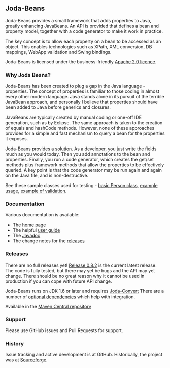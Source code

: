 Joda-Beans
------------

Joda-Beans provides a small framework that adds properties to Java, greatly enhancing JavaBeans.
An API is provided that defines a bean and property model, together with a code generator to make it work in practice.

The key concept is to allow each property on a bean to be accessed as an object.
This enables technologies such as XPath, XML conversion, DB mappings, WebApp validation and Swing bindings.

Joda-Beans is licensed under the business-friendly [Apache 2.0 licence](http://www.joda.org/joda-beans/license.html).


### Why Joda Beans?

Joda-Beans has been created to plug a gap in the Java language - properties.
The concept of properties is familiar to those coding in almost every other modern language.
Java stands alone in its pursuit of the terrible JavaBean approach, and personally I believe that
properties should have been added to Java before generics and closures.

JavaBeans are typically created by manual coding or one-off IDE generation, such as by Eclipse.
The same approach is taken to the creation of equals and hashCode methods.
However, none of these approaches provides for a simple and fast mechanism to query a bean for the properties it exposes.

Joda-Beans provides a solution. As a developer, you just write the fields much as you would today.
Then you add annotations to the bean and properties.
Finally, you run a code generator, which creates the get/set methods plus framework methods that allow the properties
to be effectively queried.
A key point is that the code generator may be run again and again on the Java file, and is non-destructive.

See these sample classes used for testing -
[basic Person class](https://github.com/JodaOrg/joda-beans/blob/v0.8/src/test/java/org/joda/beans/gen/Person.java#L43),
[example usage](https://github.com/JodaOrg/joda-beans/blob/v0.8/src/test/java/org/joda/beans/Examples.java#L25),
[example of validation](https://github.com/JodaOrg/joda-beans/blob/v0.8/src/test/java/org/joda/beans/gen/ValidateBean.java#L38).


### Documentation
Various documentation is available:

* The [home page](http://www.joda.org/joda-beans/)
* The helpful [user guide](http://www.joda.org/joda-beans/userguide.html)
* The [Javadoc](http://www.joda.org/joda-beans/apidocs/index.html)
* The change notes for the [releases](http://www.joda.org/joda-beans/changes-report.html)


### Releases
There are no full releases yet!
[Release 0.8.2](http://www.joda.org/joda-beans/download.html) is the current latest release.
The code is fully tested, but there may yet be bugs and the API may yet change.
There should be no great reason why it cannot be used in production if you can cope with future API change.

Joda-Beans runs on JDK 1.6 or later and requires [Joda-Convert](https://github.com/JodaOrg/joda-convert/)
There are a number of [optional dependencies](http://www.joda.org/joda-convert/dependencies.html) which help with integration.

Available in the [Maven Central repository](http://search.maven.org/#artifactdetails|org.joda|joda-beans|0.8.2|jar)


### Support
Please use GitHub issues and Pull Requests for support.


### History
Issue tracking and active development is at GitHub.
Historically, the project was at [Sourceforge](https://sourceforge.net/projects/joda-beans/).
